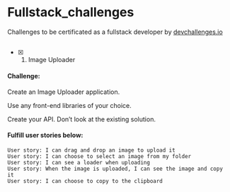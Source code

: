 # Fullstack_challenges
 Challenges to be certificated as a fullstack developer by <a href="https://devchallenges.io/">devchallenges.io</a>

## 
- [x] 1.  Image Uploader


#### Challenge: 

Create an Image Uploader application. 

Use any front-end libraries of your choice. 

Create your API. Don’t look at the existing solution.

#### Fulfill user stories below:
```
User story: I can drag and drop an image to upload it
User story: I can choose to select an image from my folder
User story: I can see a loader when uploading
User story: When the image is uploaded, I can see the image and copy it
User story: I can choose to copy to the clipboard 
```
